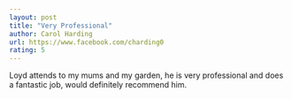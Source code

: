 ```yaml
---
layout: post
title: "Very Professional"
author: Carol Harding
url: https://www.facebook.com/charding0
rating: 5
---
```

Loyd attends to my mums and my garden, he is very professional and does a fantastic job, would definitely recommend him.